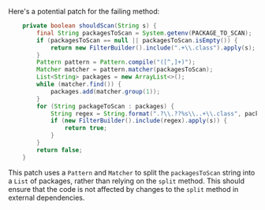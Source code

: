 Here's a potential patch for the failing method:

```java
    private boolean shouldScan(String s) {
        final String packagesToScan = System.getenv(PACKAGE_TO_SCAN);
        if (packagesToScan == null || packagesToScan.isEmpty()) {
            return new FilterBuilder().include(".+\\.class").apply(s);
        }
        Pattern pattern = Pattern.compile("([^,]+)");
        Matcher matcher = pattern.matcher(packagesToScan);
        List<String> packages = new ArrayList<>();
        while (matcher.find()) {
            packages.add(matcher.group(1));
        }
        for (String packageToScan : packages) {
            String regex = String.format(".?\\.??%s\\..+\\.class", packageToScan);
            if (new FilterBuilder().include(regex).apply(s)) {
                return true;
            }
        }
        return false;
    }
```

This patch uses a `Pattern` and `Matcher` to split the `packagesToScan` string into a `List` of packages, rather than relying on the `split` method. This should ensure that the code is not affected by changes to the `split` method in external dependencies.